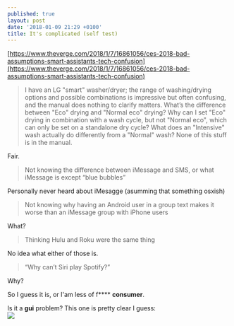 ```yaml
---
published: true
layout: post
date: '2018-01-09 21:29 +0100'
title: It's complicated (self test)
---
```

[https://www.theverge.com/2018/1/7/16861056/ces-2018-bad-assumptions-smart-assistants-tech-confusion](https://www.theverge.com/2018/1/7/16861056/ces-2018-bad-assumptions-smart-assistants-tech-confusion)

> I have an LG "smart" washer/dryer; the range of washing/drying options and possible combinations is impressive but often confusing, and the manual does nothing to clarify matters. What’s the difference between "Eco" drying and "Normal eco" drying? Why can I set "Eco" drying in combination with a wash cycle, but not "Normal eco", which can only be set on a standalone dry cycle? What does an "Intensive" wash actually do differently from a "Normal" wash? None of this stuff is in the manual.

Fair.

> Not knowing the difference between iMessage and SMS, or what iMessage is except “blue bubbles”

Personally never heard about iMesagge (asumming that something osxish)

> Not knowing why having an Android user in a group text makes it worse than an iMessage group with iPhone users

What?

> Thinking Hulu and Roku were the same thing

No idea what either of those is.

> “Why can’t Siri play Spotify?”

Why?

So I guess it is, or I'am less of f**** **consumer**.

Is it a **gui** problem? This one is pretty clear I guess:  
![](https://img2.cgtrader.com/items/26165/b5d26d92cf/old-time-radio-3d-model-max.jpg)


